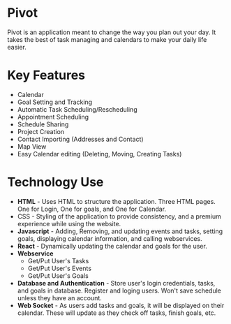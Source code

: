 # Pivot

Pivot is an application meant to change the way you plan out your day. It takes the best of task managing and calendars to make your daily life easier.

# Key Features

- Calendar
- Goal Setting and Tracking
- Automatic Task Scheduling/Rescheduling
- Appointment Scheduling
- Schedule Sharing
- Project Creation
- Contact Importing (Addresses and Contact)
- Map View
- Easy Calendar editing (Deleting, Moving, Creating Tasks)


# Technology Use

- **HTML** - Uses HTML to structure the application. Three HTML pages. One for Login, One for goals, and One for Calendar.
- CSS - Styling of the application to provide consistency, and a premium experience while using the website.
- **Javascript** - Adding, Removing, and updating events and tasks, setting goals, displaying calendar information, and calling webservices.
- **React** - Dynamically updating the calendar and goals for the user.
- **Webservice**
    - Get/Put User's Tasks
    - Get/Put User's Events
    - Get/Put User's Goals
- **Database and Authentication** - Store user's login credentials, tasks, and goals in database. Register and loging users. Won't save schedule unless they have an account.
- **Web Socket** - As users add tasks and goals, it will be displayed on their calendar. These will update as they check off tasks, finish goals, etc.